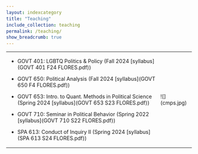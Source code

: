 ```yaml
---
layout: indexcategory
title: "Teaching"
include_collection: teaching
permalink: /teaching/
show_breadcrumb: true
---
```


<table>
<thead></thead>
<tbody>
<tr>
<td>
  
- GOVT 401: LGBTQ Politics & Policy (Fall 2024 [syllabus](GOVT 401 F24 FLORES.pdf))

- GOVT 650: Political Analysis (Fall 2024 [syllabus](GOVT 650 F4 FLORES.pdf))

- GOVT 653: Intro. to Quant. Methods in Political Science (Spring 2024 [syllabus](GOVT 653 S23 FLORES.pdf))

- GOVT 710: Seminar in Political Behavior (Spring 2022 [syllabus](GOVT 710 S22 FLORES.pdf))

- SPA 613: Conduct of Inquiry II (Spring 2024 [syllabus](SPA 613 S24 FLORES.pdf))
</td>

<td>
![](cmps.jpg)
</td>
</tr>
</tbody>
</table>
